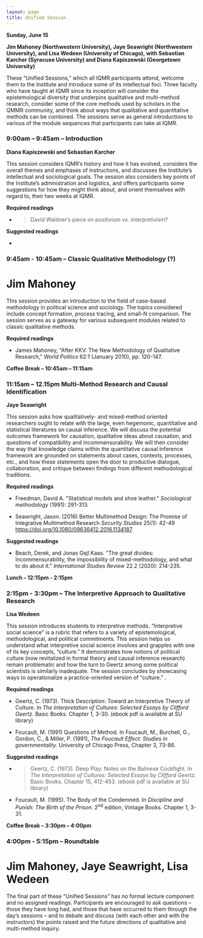 ```yaml
---
layout: page
title: Unified Session
---
```

**Sunday, June 15**

**Jim Mahoney (Northwestern University), Jaye Seawright (Northwestern University), and Lisa Wedeen (University of Chicago), with Sebastian Karcher (Syracuse University) and Diana Kapiszewski (Georgetown University)**

These “Unified Sessions,” which all IQMR participants attend, welcome them to the Institute and introduce some of its intellectual foci. Three faculty who have taught at IQMR since its inception will consider the epistemological diversity that underpins qualitative and multi-method research, consider some of the core methods used by scholars in the QMMR community, and think about ways that qualitative and quantitative methods can be combined. The sessions serve as general introductions to various of the module sequences that participants can take at IQMR.

### 9:00am – 9:45am – Introduction 

**Diana Kapiszewski and Sebastian Karcher**

This session considers IQMR’s history and how it has evolved, considers the overall themes and emphases of instructions, and discusses the Institute’s intellectual and sociological goals. The session also considers key points of the Institute’s administration and logistics, and offers participants some suggestions for how they might think about, and orient themselves with regard to, their two weeks at IQMR.

**Required readings**

  - > David Waldner’s piece on positivism vs. interpretivism?

**Suggested readings**

  - 
### 9:45am - 10:45am – Classic Qualitative Methodology (?)

# Jim Mahoney

This session provides an introduction to the field of case-based methodology in political science and sociology. The topics considered include concept formation, process tracing, and small-N comparison. The session serves as a gateway for various subsequent modules related to classic qualitative methods.

**Required readings**

  - James Mahoney, “After KKV: The New Methodology of Qualitative Research,” *World Politics* 62:1 (January 2010), pp. 120-147.

**Coffee Break – 10:45am – 11:15am**

### 11:15am – 12.15pm Multi-Method Research and Causal Identification 

**Jaye Seawright**

This session asks how qualitatively- and mixed-method oriented researchers ought to relate with the large, even hegemonic, quantitative and statistical literatures on causal inference. We will discuss the potential outcomes framework for causation, qualitative ideas about causation, and questions of compatibility and incommensurability. We will then consider the way that knowledge claims within the quantitative causal inference framework are grounded on statements about cases, contexts, processes, etc., and how these statements open the door to productive dialogue, collaboration, and critique between findings from different methodological traditions.

**Required readings**

  - Freedman, David A. "Statistical models and shoe leather." *Sociological methodology* (1991): 291-313.

  - Seawright, Jason. (2016) Better Multimethod Design: The Promise of Integrative Multimethod Research *Security Studies* 25(1): 42-49 [<span class="underline">https://doi.org/10.1080/09636412.2016.1134187</span>](https://doi.org/10.1080/09636412.2016.1134187)

**Suggested readings**

  - Beach, Derek, and Jonas Gejl Kaas. "The great divides: Incommensurability, the impossibility of mixed-methodology, and what to do about it." *International Studies Review* 22.2 (2020): 214-235.

**Lunch – 12:15pm - 2:15pm**

### 2:15pm - 3:30pm – The Interpretive Approach to Qualitative Research 

**Lisa Wedeen**

This session introduces students to interpretive methods. “Interpretive social science” is a rubric that refers to a variety of epistemological, methodological, and political commitments. This session helps us understand what interpretive social science involves and grapples with one of its key concepts, “culture.” It demonstrates how notions of political culture (now revitalized in formal theory and causal inference research) remain problematic and how the turn to Geertz among some political scientists is similarly inadequate. The session concludes by showcasing ways to operationalize a practice-oriented version of “culture.” .

**Required readings**

  - Geertz, C. (1973). Thick Description: Toward an Interpretive Theory of Culture. In *The Interpretation of Cultures: Selected Essays by Clifford Geertz*. Basic Books. Chapter 1, 3-30. (ebook pdf is available at SU library)

  - Foucault, M. (1991) Questions of Method. In Foucault, M., Burchell, G., Gordon, C., & Miller, P. (1991), *The Foucault Effect: Studies in governmentality.* University of Chicago Press, Chapter 3, 73-86.

**Suggested readings**

  - > Geertz, C. (1973). Deep Play: Notes on the Balinese Cockfight. In *The Interpretation of Cultures: Selected Essays by Clifford Geertz*. Basic Books. Chapter 15, 412-453. (ebook pdf is available at SU library)

  - Foucault, M. (1995). The Body of the Condemned. In *Discipline and Punish: The Birth of the Prison*. 2<sup>nd</sup> edition, Vintage Books. Chapter 1, 3-31.

**Coffee Break – 3:30pm – 4:00pm**

### 4:00pm - 5:15pm – Roundtable

# Jim Mahoney, Jaye Seawright, Lisa Wedeen

The final part of these “Unified Sessions” has no formal lecture component and no assigned readings. Participants are encouraged to ask questions – those they have long had, and those that have occurred to them through the day’s sessions – and to debate and discuss (with each other and with the instructors) the points raised and the future directions of qualitative and multi-method inquiry.
